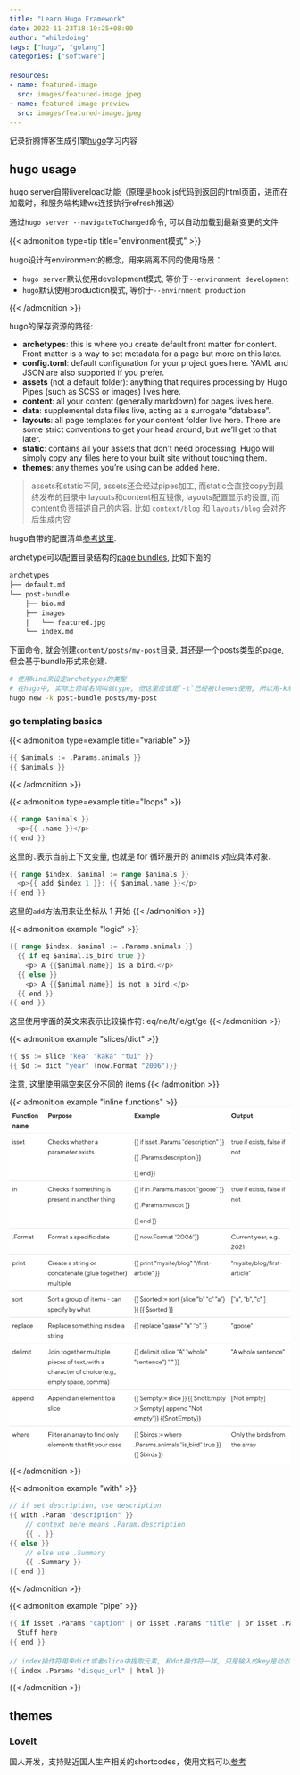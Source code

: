```yaml
---
title: "Learn Hugo Framework"
date: 2022-11-23T18:10:25+08:00
author: "whiledoing"
tags: ["hugo", "golang"]
categories: ["software"]

resources:
- name: featured-image
  src: images/featured-image.jpeg
- name: featured-image-preview
  src: images/featured-image.jpeg
---
```


记录折腾博客生成引擎[hugo](https://gohugo.io/getting-started/quick-start/)学习内容

<!--more-->

## hugo usage

hugo server自带livereload功能（原理是hook js代码到返回的html页面，进而在加载时，和服务端构建ws连接执行refresh推送）

通过`hugo server --navigateToChanged`命令, 可以自动加载到最新变更的文件

{{< admonition type=tip title="environment模式" >}}

hugo设计有environment的概念，用来隔离不同的使用场景：

- `hugo server`默认使用development模式, 等价于`--environment development`
- `hugo`默认使用production模式, 等价于`--envirnment production`

{{< /admonition >}}

hugo的保存资源的路径:

- **archetypes**: this is where you create default front matter for content. Front matter is a way to set metadata for a page but more on this later.
- **config.toml**: default configuration for your project goes here. YAML and JSON are also supported if you prefer.
- **assets** (not a default folder): anything that requires processing by Hugo Pipes (such as SCSS or images) lives here.
- **content**: all your content (generally markdown) for pages lives here.
- **data**: supplemental data files live, acting as a surrogate “database”.
- **layouts**: all page templates for your content folder live here. There are some strict conventions to get your head around, but we’ll get to that later.
- **static**: contains all your assets that don’t need processing. Hugo will simply copy any files here to your built site without touching them.
- **themes**: any themes you’re using can be added here.

> assets和static不同, assets还会经过pipes加工, 而static会直接copy到最终发布的目录中
> layouts和content相互镜像, layouts配置显示的设置, 而content负责描述自己的内容. 比如  `context/blog` 和 `layouts/blog` 会对齐后生成内容

hugo自带的配置清单[参考这里](https://gohugo.io/getting-started/configuration/).

archetype可以配置目录结构的[page bundles](https://gohugo.io/content-management/page-bundles/), 比如下面的

```bash
archetypes
├── default.md
└── post-bundle
    ├── bio.md
    ├── images
    │   └── featured.jpg
    └── index.md
```

下面命令, 就会创建`content/posts/my-post`目录, 其还是一个posts类型的page, 但会基于bundle形式来创建.

```bash
# 使用kind来设定archetypes的类型
# 在hugo中, 实际上领域名词叫做type, 但这里应该是`-t`已经被themes使用, 所以用-k来制定
hugo new -k post-bundle posts/my-post
```

### go templating basics

{{< admonition type=example title="variable" >}}
```go
{{ $animals := .Params.animals }}
{{ $animals }}
```
{{< /admonition >}}

{{< admonition type=example title="loops" >}}
```go
{{ range $animals }}
  <p>{{ .name }}</p>
{{ end }}
```

这里的`.`表示当前上下文变量, 也就是 for 循环展开的 animals 对应具体对象.

```go
{{ range $index, $animal := range $animals }}
  <p>{{ add $index 1 }}: {{ $animal.name }}</p>
{{ end }}
```

这里的`add`方法用来让坐标从 1 开始
{{< /admonition >}}

{{< admonition example "logic" >}}
```go
{{ range $index, $animal := .Params.animals }}
  {{ if eq $animal.is_bird true }}
    <p> A {{$animal.name}} is a bird.</p>
  {{ else }}
    <p> A {{$animal.name}} is not a bird.</p>
  {{ end }}
{{ end }}
```

这里使用字面的英文来表示比较操作符: eq/ne/lt/le/gt/ge
{{< /admonition >}}

{{< admonition example "slices/dict" >}}
```go
{{ $s := slice "kea" "kaka" "tui" }}
{{ $d := dict "year" (now.Format "2006")}}
```

注意, 这里使用隔空来区分不同的 items
{{< /admonition >}}

{{< admonition example "inline functions" >}}
![go-templating-functions](images/go-templating-functions.png "go templating functions")
{{< /admonition >}}

{{< admonition example "with" >}}
```go
// if set description, use description
{{ with .Param "description" }}
    // context here means .Param.description
    {{ . }}
{{ else }}
    // else use .Summary
    {{ .Summary }}
{{ end }}
```
{{< /admonition >}}

{{< admonition example "pipe" >}}
```go
{{ if isset .Params "caption" | or isset .Params "title" | or isset .Params "attr" }}
  Stuff here
{{ end }}

// index操作符用来dict或者slice中提取元素, 和dot操作符一样, 只是输入的key是动态的
{{ index .Params "disqus_url" | html }}
```
{{< /admonition >}}

## themes

### LoveIt

国人开发，支持贴近国人生产相关的shortcodes，使用文档可以[参考](https://hugoloveit.com/zh-cn/)
